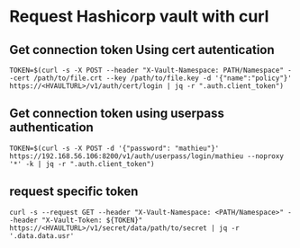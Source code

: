 # Request Hashicorp vault with curl 


## Get connection token Using cert autentication
```
TOKEN=$(curl -s -X POST --header "X-Vault-Namespace: PATH/Namespace" --cert /path/to/file.crt --key /path/to/file.key -d '{"name":"policy"}' https://<HVAULTURL>/v1/auth/cert/login | jq -r ".auth.client_token")
```

## Get connection token using userpass authentication 
```
TOKEN=$(curl -s -X POST -d '{"password": "mathieu"}' https://192.168.56.106:8200/v1/auth/userpass/login/mathieu --noproxy '*' -k | jq -r ".auth.client_token")
```


## request specific token 
```
curl -s --request GET --header "X-Vault-Namespace: <PATH/Namespace>" --header "X-Vault-Token: ${TOKEN}" https://<HVAULTURL>/v1/secret/data/path/to/secret | jq -r '.data.data.usr'
```